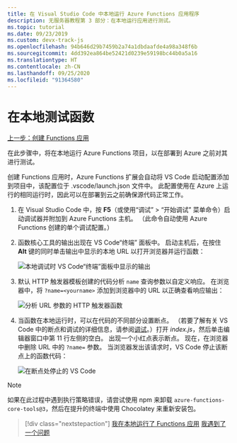 ```yaml
---
title: 在 Visual Studio Code 中本地运行 Azure Functions 应用程序
description: 无服务器教程第 3 部分：在本地运行应用进行测试。
ms.topic: tutorial
ms.date: 09/23/2019
ms.custom: devx-track-js
ms.openlocfilehash: 94b646d29b7459b2a74a1dbdaafde4a98a348f6b
ms.sourcegitcommit: 4dd392ea864be52421d0239e59198bc44b0a5a16
ms.translationtype: HT
ms.contentlocale: zh-CN
ms.lasthandoff: 09/25/2020
ms.locfileid: "91364580"
---
```

# <a name="test-the-function-locally"></a>在本地测试函数

[上一步：创建 Functions 应用](tutorial-vscode-serverless-node-02.md)

在此步骤中，将在本地运行 Azure Functions 项目，以在部署到 Azure 之前对其进行测试。

创建 Functions 应用时，Azure Functions 扩展会自动将 VS Code 启动配置添加到项目中，该配置位于 .vscode/launch.json  文件中。 此配置使用在 Azure 上运行的相同运行时，因此可以在部署到云之前确保源代码正常工作。

1. 在 Visual Studio Code 中，按 **F5**（或使用“调试”   > “开始调试”  菜单命令）启动调试器并附加到 Azure Functions 主机。 （此命令自动使用 Azure Functions 创建的单个调试配置。）

1. 函数核心工具的输出出现在 VS Code“终端”  面板中。 启动主机后，在按住 **Alt** 键的同时单击输出中显示的本地 URL 以打开浏览器并运行函数：

    ![本地调试时 VS Code“终端”面板中显示的输出](media/functions-extension/local-test-output.png)

1. 默认 HTTP 触发器模板创建的代码分析 `name` 查询参数以自定义响应。 在浏览器中，将 `?name=<yourname>` 添加到浏览器中的 URL 以正确查看响应输出：

    ![分析 URL 参数的 HTTP 触发器函数](media/functions-extension/local-test-browser.png)

1. 当函数在本地运行时，可以在代码的不同部分设置断点。 （若要了解有关 VS Code 中的断点和调试的详细信息，请参阅[调试](https://code.visualstudio.com/docs/editor/debugging)。）打开 *index.js*，然后单击编辑器窗口中第 11 行左侧的空白。 出现一个小红点表示断点。 现在，在浏览器中删除 URL 中的 `?name=` 参数。 当浏览器发出该请求时，VS Code 停止该断点上的函数代码：

    ![在断点处停止的 VS Code](media/functions-extension/debugging-breakpoint.png)

> [!Note]
>
> 如果在此过程中遇到执行策略错误，请尝试使用 npm 来卸载 `azure-functions-core-tools@3`，然后在提升的终端中使用 Chocolatey 来重新安装包。

> [!div class="nextstepaction"]
> [我在本地运行了 Functions 应用](tutorial-vscode-serverless-node-04.md) [我遇到了一个问题](https://www.research.net/r/PWZWZ52?tutorial=node-deployment-azurefunctions&step=run-app)
